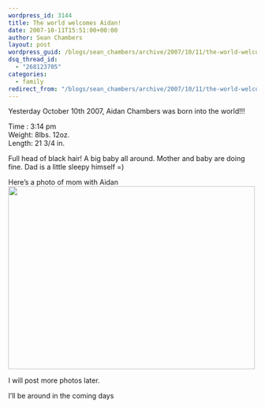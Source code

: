 ```yaml
---
wordpress_id: 3144
title: The world welcomes Aidan!
date: 2007-10-11T15:51:00+00:00
author: Sean Chambers
layout: post
wordpress_guid: /blogs/sean_chambers/archive/2007/10/11/the-world-welcomes-aidan.aspx
dsq_thread_id:
  - "268123705"
categories:
  - family
redirect_from: "/blogs/sean_chambers/archive/2007/10/11/the-world-welcomes-aidan.aspx/"
---
```

Yesterday October 10th 2007, Aidan Chambers was born into the world!!!


  


Time : 3:14 pm&nbsp;  
Weight: 8lbs. 12oz.  
Length: 21 3/4 in.


  


Full head of black hair! A big baby all around. Mother and baby are doing fine. Dad is a little sleepy himself =)


  


Here&#8217;s a photo of mom with Aidan  
<IMG height="371" src="http://farm3.static.flickr.com/2265/1543131831_c4785b0145.jpg?v=0" width="500" />


  


I will post more photos later.


  


I&#8217;ll be around in the coming days